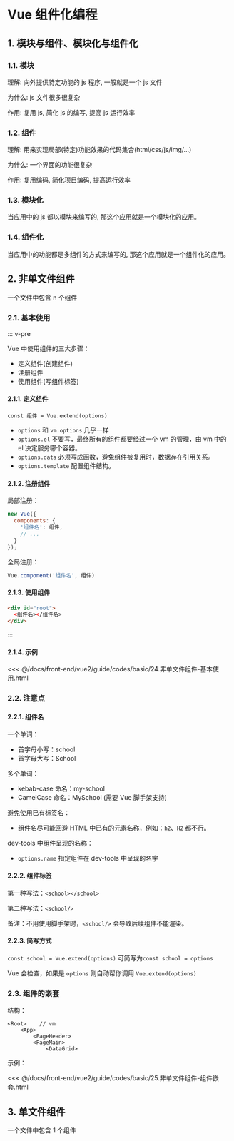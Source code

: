 # Vue 组件化编程

## 1. 模块与组件、模块化与组件化

### 1.1. 模块

理解: 向外提供特定功能的 js 程序, 一般就是一个 js 文件

为什么: js 文件很多很复杂

作用: 复用 js, 简化 js 的编写, 提高 js 运行效率

### 1.2. 组件

理解: 用来实现局部(特定)功能效果的代码集合(html/css/js/img/...)

为什么: 一个界面的功能很复杂

作用: 复用编码, 简化项目编码, 提高运行效率

### 1.3. 模块化

当应用中的 js 都以模块来编写的, 那这个应用就是一个模块化的应用。

### 1.4. 组件化

当应用中的功能都是多组件的方式来编写的, 那这个应用就是一个组件化的应用。

## 2. 非单文件组件

一个文件中包含 n 个组件

### 2.1. 基本使用

::: v-pre

Vue 中使用组件的三大步骤：

* 定义组件(创建组件)
* 注册组件
* 使用组件(写组件标签)

#### 2.1.1. 定义组件

`const 组件 = Vue.extend(options)`

* `options` 和 `vm.options`  几乎一样
* `options.el` 不要写，最终所有的组件都要经过一个 vm 的管理，由 vm 中的 el 决定服务哪个容器。
* `options.data` 必须写成函数，避免组件被复用时，数据存在引用关系。
* `options.template` 配置组件结构。

#### 2.1.2. 注册组件

局部注册：

```javascript
new Vue({
  components: {
    '组件名': 组件, 
    // ...
  }
});
```

全局注册：

```javascript
Vue.component('组件名', 组件)
```

#### 2.1.3. 使用组件

```html
<div id="root">
  <组件名></组件名>
</div>
```

:::

#### 2.1.4. 示例

<<< @/docs/front-end/vue2/guide/codes/basic/24.非单文件组件-基本使用.html

### 2.2. 注意点

#### 2.2.1. 组件名

一个单词：

* 首字母小写：school
* 首字母大写：School

多个单词：

* kebab-case 命名：my-school
* CamelCase 命名：MySchool (需要 Vue 脚手架支持)

避免使用已有标签名：

* 组件名尽可能回避 HTML 中已有的元素名称，例如：`h2`、`H2` 都不行。

dev-tools 中组件呈现的名称：

* `options.name` 指定组件在 dev-tools 中呈现的名字

#### 2.2.2. 组件标签

第一种写法：`<school></school>`

第二种写法：`<school/>`

备注：不用使用脚手架时，`<school/>` 会导致后续组件不能渲染。

#### 2.2.3. 简写方式

`const school = Vue.extend(options)` 可简写为`const school = options`

Vue 会检查，如果是 `options` 则自动帮你调用 `Vue.extend(options)`

### 2.3. 组件的嵌套

结构：

```text
<Root>    // vm
    <App>
        <PageHeader>
        <PageMain>
            <DataGrid>
```

示例：

<<< @/docs/front-end/vue2/guide/codes/basic/25.非单文件组件-组件嵌套.html

## 3. 单文件组件

一个文件中包含 1 个组件